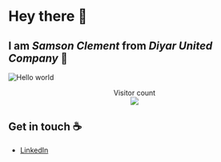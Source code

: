 # Hey there :wave: 
## I am *Samson Clement* from *Diyar United Company* 🚀

<img src="https://raw.githubusercontent.com/sagar-viradiya/sagar-viradiya/master/resources/banner.png" alt="Hello world">

<p align="center"> 
  Visitor count<br>
  <img src="https://profile-counter.glitch.me/samson-clement/count.svg" />
</p>

## Get in touch :coffee:

- [LinkedIn](https://www.linkedin.com/in/samson-clement)
